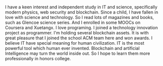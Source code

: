 I have a keen interest and independent study in IT and science, specifically modern physics, web security and blockchain. Since a child, I have fallen in love with science and technology. So I read lots of magazines and books, such as Glencoe science series. And I enrolled in some MOOCs on Coursera and Xuetangx. I love programing. I joined a technology innovation project as programmer. I'm holding several blockchain assets.
It is with great pleasure that I joined the school ACM team here and won awards.
I believe IT have special meaning for human civilization. IT is the most powerful tool which human ever invented. Blockchain and artificial Intelligence may turn the world inside out. So I hope to learn them more professionally in honors college.
